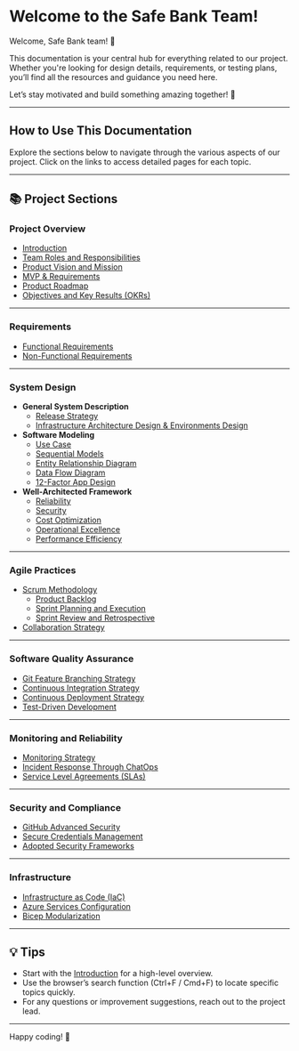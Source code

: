 # Welcome to the Safe Bank Team!

Welcome, Safe Bank team! 🚀

This documentation is your central hub for everything related to our project. Whether you're looking for design details, requirements, or testing plans, you’ll find all the resources and guidance you need here.

Let’s stay motivated and build something amazing together! 💪

---

## How to Use This Documentation

Explore the sections below to navigate through the various aspects of our project. Click on the links to access detailed pages for each topic.

---

## 📚 Project Sections

### **Project Overview**
- [Introduction](introduction.md)
- [Team Roles and Responsibilities](team-overview.md)
- [Product Vision and Mission](product-vision-mission.md)
- [MVP & Requirements](mvp.md)
- [Product Roadmap](roadmap.md)
- [Objectives and Key Results (OKRs)](okrs.md)

---

### **Requirements**
- ⁠[Functional Requirements](functional-requirements.md)
- [Non-Functional Requirements](nrf.md)

---

### **System Design**
- **General System Description**
  - [Release Strategy](release-strategy.md)
  - [Infrastructure Architecture Design & Environments Design](infrastructure-architecture.md)
- **Software Modeling**
  - [Use Case](use-case-model.md)
  - [Sequential Models](sequential.md)
  - [Entity Relationship Diagram](entity-relationship-diagram.md)
  - [Data Flow Diagram](data-flow-diagram.md)
  - [12-Factor App Design](twelve-factor-design.md)
- **Well-Architected Framework**
  - [Reliability](reliability.md)
  - [Security](security.md)
  - [Cost Optimization](cost-optimization.md)
  - [Operational Excellence](operational-excellence.md)
  - [Performance Efficiency](performance-efficiency.md)

---

### **Agile Practices**

- [Scrum Methodology](scrum-methodology.md)
  - [Product Backlog](scrum-methodology.md#product-backlog)
  - [Sprint Planning and Execution](scrum-methodology.md#sprint-planning-and-execution)
  - [Sprint Review and Retrospective](scrum-methodology.md#sprint-review-and-retrospective)
- [Collaboration Strategy](collaboration-strategy.md)

---

### **Software Quality Assurance**
- [Git Feature Branching Strategy](branching-strategy.md)
- [Continuous Integration Strategy](ci-cd-strategy.md#ci-strategy)
- [Continuous Deployment Strategy](ci-cd-strategy.md#cd-strategy)
- [Test-Driven Development](tdd-strategy.md)

---

### **Monitoring and Reliability**
- [Monitoring Strategy](monitoring-strategy.md)
- [Incident Response Through ChatOps](incident-response.md)
- [Service Level Agreements (SLAs)](sla.md)

---

### **Security and Compliance**
- [GitHub Advanced Security](github-security.md)
- [Secure Credentials Management](credentials-management.md)
- [Adopted Security Frameworks](security-frameworks.md)

---

### **Infrastructure**
- [Infrastructure as Code (IaC)](iac-strategy.md)
- [Azure Services Configuration](azure-services.md)
- [Bicep Modularization](bicep-modularization.md)

---


## 💡 Tips
- Start with the [Introduction](introduction.md) for a high-level overview.
- Use the browser’s search function (Ctrl+F / Cmd+F) to locate specific topics quickly.
- For any questions or improvement suggestions, reach out to the project lead.

---

Happy coding! 🎉
